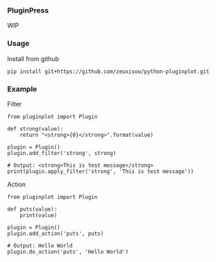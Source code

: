 
### PluginPress

WIP

### Usage

Install from github

	pip install git+https://github.com/zeuxisoo/python-pluginplot.git

### Example

Filter

    from pluginplot import Plugin

    def strong(value):
        return "<strong>{0}</strong>".format(value)

	plugin = Plugin()
    plugin.add_filter('strong', strong)

	# Output: <strong>This is test message</strong>
    print(plugin.apply_filter('strong', 'This is test message'))

Action

	from pluginplot import Plugin

    def puts(value):
        print(value)

	plugin = Plugin()
	plugin.add_action('puts', puts)

	# Output: Hello World
    plugin.do_action('puts', 'Hello World')
